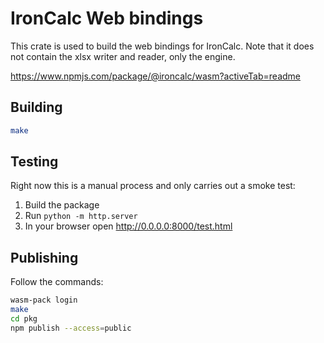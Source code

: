 # IronCalc Web bindings

This crate is used to build the web bindings for IronCalc.
Note that it does not contain the xlsx writer and reader, only the engine.

https://www.npmjs.com/package/@ironcalc/wasm?activeTab=readme

## Building

```bash
make
```

## Testing

Right now this is a manual process and only carries out a smoke test:

1. Build the package
2. Run `python -m http.server`
3. In your browser open <http://0.0.0.0:8000/test.html>

## Publishing

Follow the commands:

```bash
wasm-pack login
make
cd pkg
npm publish --access=public
```